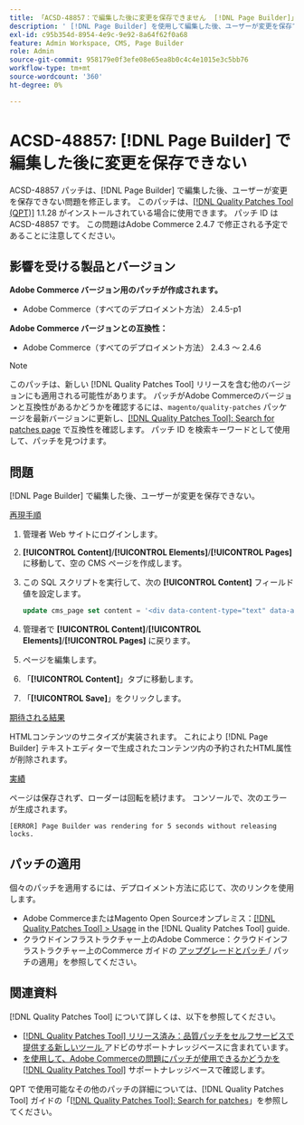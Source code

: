 ```yaml
---
title: 「ACSD-48857：で編集した後に変更を保存できません  [!DNL Page Builder]」
description: ' [!DNL Page Builder] を使用して編集した後、ユーザーが変更を保存できないAdobe Commerceの問題を修正するために、ACSD-48857 パッチを適用します。'
exl-id: c95b354d-8954-4e9c-9e92-8a64f62f0a68
feature: Admin Workspace, CMS, Page Builder
role: Admin
source-git-commit: 958179e0f3efe08e65ea8b0c4c4e1015e3c5bb76
workflow-type: tm+mt
source-wordcount: '360'
ht-degree: 0%

---
```


# ACSD-48857: [!DNL Page Builder] で編集した後に変更を保存できない

ACSD-48857 パッチは、[!DNL Page Builder] で編集した後、ユーザーが変更を保存できない問題を修正します。 このパッチは、[[!DNL Quality Patches Tool (QPT)]](/help/announcements/adobe-commerce-announcements/magento-quality-patches-released-new-tool-to-self-serve-quality-patches.md) 1.1.28 がインストールされている場合に使用できます。 パッチ ID は ACSD-48857 です。 この問題はAdobe Commerce 2.4.7 で修正される予定であることに注意してください。

## 影響を受ける製品とバージョン

**Adobe Commerce バージョン用のパッチが作成されます。**

* Adobe Commerce（すべてのデプロイメント方法） 2.4.5-p1

**Adobe Commerce バージョンとの互換性：**

* Adobe Commerce（すべてのデプロイメント方法） 2.4.3 ～ 2.4.6

>[!NOTE]
>
>このパッチは、新しい [!DNL Quality Patches Tool] リリースを含む他のバージョンにも適用される可能性があります。 パッチがAdobe Commerceのバージョンと互換性があるかどうかを確認するには、`magento/quality-patches` パッケージを最新バージョンに更新し、[[!DNL Quality Patches Tool]: Search for patches page](https://experienceleague.adobe.com/tools/commerce-quality-patches/index.html) で互換性を確認します。 パッチ ID を検索キーワードとして使用して、パッチを見つけます。

## 問題

[!DNL Page Builder] で編集した後、ユーザーが変更を保存できない。

<u> 再現手順 </u>

1. 管理者 Web サイトにログインします。
1. **[!UICONTROL Content]**/**[!UICONTROL Elements]**/**[!UICONTROL Pages]** に移動して、空の CMS ページを作成します。
1. この SQL スクリプトを実行して、次の **[!UICONTROL Content]** フィールド値を設定します。

   ```SQL
   update cms_page set content = '<div data-content-type="text" data-appearance="default" data-element="main"><h4 style="text-align: center;" contenteditable="true" data-placeholder="Edit Heading Text" data-content-type="heading" data-appearance="default" data-element="main">THE RULES</h4></div>' where page_id=8;
   ```

1. 管理者で **[!UICONTROL Content]**/**[!UICONTROL Elements]**/**[!UICONTROL Pages]** に戻ります。
1. ページを編集します。
1. 「**[!UICONTROL Content]**」タブに移動します。
1. 「**[!UICONTROL Save]**」をクリックします。

<u> 期待される結果 </u>

HTMLコンテンツのサニタイズが実装されます。 これにより [!DNL Page Builder] テキストエディターで生成されたコンテンツ内の予約されたHTML属性が削除されます。

<u> 実績 </u>

ページは保存されず、ローダーは回転を続けます。 コンソールで、次のエラーが生成されます。

```
[ERROR] Page Builder was rendering for 5 seconds without releasing locks.
```

## パッチの適用

個々のパッチを適用するには、デプロイメント方法に応じて、次のリンクを使用します。

* Adobe CommerceまたはMagento Open Sourceオンプレミス：[[!DNL Quality Patches Tool] > Usage](https://experienceleague.adobe.com/docs/commerce-operations/tools/quality-patches-tool/usage.html) in the [!DNL Quality Patches Tool] guide.
* クラウドインフラストラクチャー上のAdobe Commerce：クラウドインフラストラクチャー上のCommerce ガイドの [ アップグレードとパッチ ](https://experienceleague.adobe.com/docs/commerce-cloud-service/user-guide/develop/upgrade/apply-patches.html)/ パッチの適用」を参照してください。

## 関連資料

[!DNL Quality Patches Tool] について詳しくは、以下を参照してください。

* [[!DNL Quality Patches Tool]  リリース済み：品質パッチをセルフサービスで提供する新しいツール ](/help/announcements/adobe-commerce-announcements/magento-quality-patches-released-new-tool-to-self-serve-quality-patches.md) アドビのサポートナレッジベースに含まれています。
* [ を使用して、Adobe Commerceの問題にパッチが使用できるかどうかを  [!DNL Quality Patches Tool]](/help/support-tools/patches-available-in-qpt-tool/check-patch-for-magento-issue-with-magento-quality-patches.md) サポートナレッジベースで確認します。

QPT で使用可能なその他のパッチの詳細については、[!DNL Quality Patches Tool] ガイドの「[[!DNL Quality Patches Tool]: Search for patches](https://experienceleague.adobe.com/tools/commerce-quality-patches/index.html)」を参照してください。
